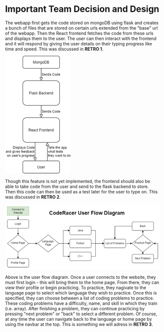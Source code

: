 # Important Team Decision and Design
The webapp first gets the code stored on mongoDB using flask and creates a bunch of files that are stored on certain urls extended from the "base" url of the webapp. Then the React frontend fetches the code from these urls and displays them to the user. The user can then interact with the frontend and it will respond by giving the user details on their typing progress like time and speed. This was discussed in **RETRO 1**.

![SystemArchitecture](SystemDiagram.drawio.png)

Though this feature is not yet implemented, the frontend should also be able to take code from the user and send to the flask backend to store. Then this code can then be used as a test later for the user to type on. This was discussed in **RETRO 2**.

![UserFlow](userflow.PNG)

Above is the user flow diagram. Once a user connects to the website, they must first login - this will bring them to the home page. From there, they can view their profile or begin practicing. To practice, they nagivate to the language page to select which language they wish to practice. Once this is specified, they can choose between a list of coding problems to practice. These coding problems have a difficulty, name, and skill in which they train (i.e. array). After finishing a problem, they can continue practicing by pressing "next problem" or "back" to select a different problem. Of course, at any time the user can navigate back to the language or home page by using the navbar at the top. This is something we will adress in **RETRO 3**.
